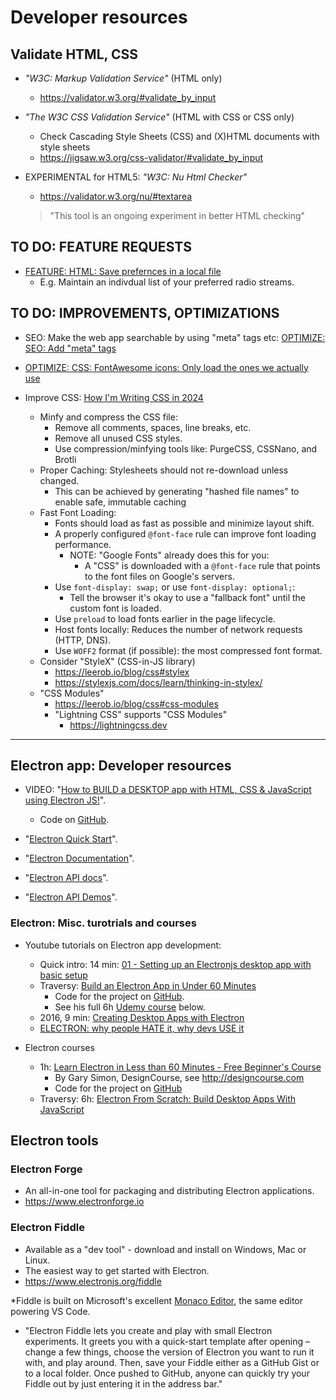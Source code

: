 # Developer resources

## Validate HTML, CSS

* _"W3C: Markup Validation Service"_ (HTML only)
  * <https://validator.w3.org/#validate_by_input>

* _"The W3C CSS Validation Service"_ (HTML with CSS or CSS only)
  * Check Cascading Style Sheets (CSS) and (X)HTML documents with style sheets
  * <https://jigsaw.w3.org/css-validator/#validate_by_input>

* EXPERIMENTAL for HTML5: _"W3C: Nu Html Checker"_
  * <https://validator.w3.org/nu/#textarea>
  > "This tool is an ongoing experiment in better HTML checking"

## TO DO: FEATURE REQUESTS

* [FEATURE: HTML: Save prefernces in a local file](./FEATURE__HTML__Save_preferences_in_a_local_file.md)
  * E.g. Maintain an indivdual list of your preferred radio streams.

## TO DO: IMPROVEMENTS, OPTIMIZATIONS

* SEO: Make the web app searchable by using "meta" tags etc: [OPTIMIZE: SEO: Add "meta" tags](./OPTIMIZE__SEO__Add_meta_tags.md)

* [OPTIMIZE: CSS: FontAwesome icons: Only load the ones we actually use](./OPTIMIZE__CSS__FontAwesome_Only_load_the_icons_that_are_actually_used.md)

* Improve CSS: [How I'm Writing CSS in 2024](https://leerob.io/blog/css#user-experience)
  * Minfy and compress the CSS file:
    * Remove all comments, spaces, line breaks, etc.
    * Remove all unused CSS styles.
    * Use compression/minfying tools like: PurgeCSS, CSSNano, and Brotli
  * Proper Caching: Stylesheets should not re-download unless changed.
    * This can be achieved by generating "hashed file names" to enable safe, immutable caching
  * Fast Font Loading:
    * Fonts should load as fast as possible and minimize layout shift.
    * A properly configured `@font-face` rule can improve font loading performance.
      * NOTE: "Google Fonts" already does this for you:
        * A "CSS" is downloaded with a `@font-face` rule that points to the font files on Google's servers.
    * Use `font-display: swap;` or use `font-display: optional;`:
      * Tell the browser it's okay to use a "fallback font" until the custom font is loaded.
    * Use `preload` to load fonts earlier in the page lifecycle.
    * Host fonts locally: Reduces the number of network requests (HTTP, DNS).
    * Use `WOFF2` format (if possible): the most compressed font format.
  * Consider "StyleX" (CSS-in-JS library)
    * <https://leerob.io/blog/css#stylex>
    * <https://stylexjs.com/docs/learn/thinking-in-stylex/>
  * "CSS Modules"
    * <https://leerob.io/blog/css#css-modules>
    * "Lightning CSS" supports "CSS Modules"
      * <https://lightningcss.dev>

----

## Electron app: Developer resources

* VIDEO: "[How to BUILD a DESKTOP app with HTML, CSS & JavaScript using Electron JS!](https://www.youtube.com/watch?v=TkAiVKfWtjI)".
  * Code on [GitHub](https://github.com/TylerPottsDev/electron-note-app).

* "[Electron Quick Start](https://www.electronjs.org/docs/tutorial/quick-start)".

* "[Electron Documentation](https://www.electronjs.org/docs/latest/)".
* "[Electron API docs](https://www.electronjs.org/docs/latest/api/app)".
* "[Electron API Demos](https://www.electronjs.org/#get-started)".

### Electron: Misc. turotrials and courses

* Youtube tutorials on Electron app development:
  * Quick intro: 14 min: [01 - Setting up an Electronjs desktop app with basic setup](https://www.youtube.com/watch?v=WZmevodgNEA)
  * Traversy: [Build an Electron App in Under 60 Minutes](https://www.youtube.com/watch?v=kN1Czs0m1SU)
    * Code for the project on [GitHub](https://github.com/bradtraversy/electronshoppinglist).
    * See his full 6h [Udemy course](https://www.udemy.com/course/electron-from-scratch) below.
  * 2016, 9 min: [Creating Desktop Apps with Electron](https://www.youtube.com/watch?v=ojX5yz35v4M)
  * [ELECTRON: why people HATE it, why devs USE it](https://www.youtube.com/watch?v=G1K0Mb-rLBU)

* Electron courses
  * 1h: [Learn Electron in Less than 60 Minutes - Free Beginner's Course](https://www.youtube.com/watch?v=2RxHQoiDctI)
    * By Gary Simon, DesignCourse, see <http://designcourse.com>
    * Code for the project on [GitHub](https://is_the_code_somewhere.com)
  * Traversy: 6h: [Electron From Scratch: Build Desktop Apps With JavaScript](https://www.udemy.com/course/electron-from-scratch)

## Electron tools

### Electron Forge

* An all-in-one tool for packaging and distributing Electron applications.
* <https://www.electronforge.io>

### Electron Fiddle

* Available as a "dev tool" - download and install on Windows, Mac or Linux.
* The easiest way to get started with Electron.
* <https://www.electronjs.org/fiddle>

*Fiddle is built on Microsoft's excellent [Monaco Editor](https://microsoft.github.io/monaco-editor), the same editor powering VS Code.

* "Electron Fiddle lets you create and play with small Electron experiments. It greets you with a quick-start template after opening – change a few things, choose the version of Electron you want to run it with, and play around. Then, save your Fiddle either as a GitHub Gist or to a local folder. Once pushed to GitHub, anyone can quickly try your Fiddle out by just entering it in the address bar."
